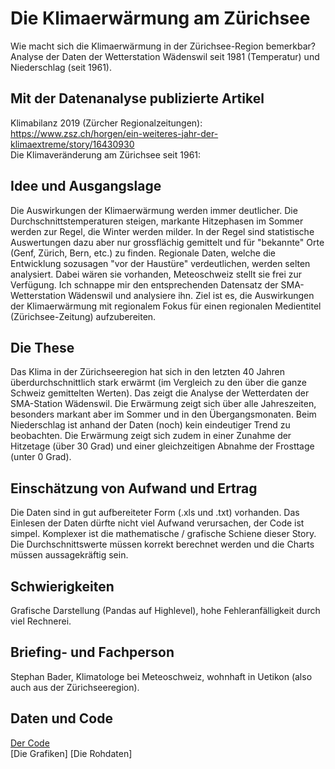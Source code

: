# Die Klimaerwärmung am Zürichsee

Wie macht sich die Klimaerwärmung in der Zürichsee-Region bemerkbar? Analyse der Daten der Wetterstation Wädenswil seit 1981 (Temperatur) und Niederschlag (seit 1961).

## Mit der Datenanalyse publizierte Artikel

Klimabilanz 2019 (Zürcher Regionalzeitungen): \
https://www.zsz.ch/horgen/ein-weiteres-jahr-der-klimaextreme/story/16430930 \
Die Klimaveränderung am Zürichsee seit 1961:

## Idee und Ausgangslage

Die Auswirkungen der Klimaerwärmung werden immer deutlicher. Die Durchschnittstemperaturen steigen, markante Hitzephasen im Sommer werden zur Regel, die Winter werden milder. In der Regel sind statistische Auswertungen dazu aber nur grossflächig gemittelt und für "bekannte" Orte (Genf, Zürich, Bern, etc.) zu finden. Regionale Daten, welche die Entwicklung sozusagen "vor der Haustüre" verdeutlichen, werden selten analysiert. Dabei wären sie vorhanden, Meteoschweiz stellt sie frei zur Verfügung. Ich schnappe mir den entsprechenden Datensatz der SMA-Wetterstation Wädenswil und analysiere ihn. Ziel ist es, die Auswirkungen der Klimaerwärmung mit regionalem Fokus für einen regionalen Medientitel (Zürichsee-Zeitung) aufzubereiten.

## Die These

Das Klima in der Zürichseeregion hat sich in den letzten 40 Jahren überdurchschnittlich stark erwärmt (im Vergleich zu den über die ganze Schweiz gemittelten Werten). Das zeigt die Analyse der Wetterdaten der SMA-Station Wädenswil. Die Erwärmung zeigt sich über alle Jahreszeiten, besonders markant aber im Sommer und in den Übergangsmonaten. Beim Niederschlag ist anhand der Daten (noch) kein eindeutiger Trend zu beobachten. Die Erwärmung zeigt sich zudem in einer Zunahme der Hitzetage (über 30 Grad) und einer gleichzeitigen Abnahme der Frosttage (unter 0 Grad).

## Einschätzung von Aufwand und Ertrag

Die Daten sind in gut aufbereiteter Form (.xls und .txt) vorhanden. Das Einlesen der Daten dürfte nicht viel Aufwand verursachen, der Code ist simpel. Komplexer ist die mathematische / grafische Schiene dieser Story. Die Durchschnittswerte müssen korrekt berechnet werden und die Charts müssen aussagekräftig sein.

## Schwierigkeiten

Grafische Darstellung (Pandas auf Highlevel), hohe Fehleranfälligkeit durch viel Rechnerei.

## Briefing- und Fachperson

Stephan Bader, Klimatologe bei Meteoschweiz, wohnhaft in Uetikon (also auch aus der Zürichseeregion).

## Daten und Code

[Der Code](https://github.com/MartinSteinegger/Klimaerw-rmung-am-Z-richsee/blob/master/Klima%20W%C3%A4denswil.ipynb)\
[Die Grafiken]
[Die Rohdaten]



